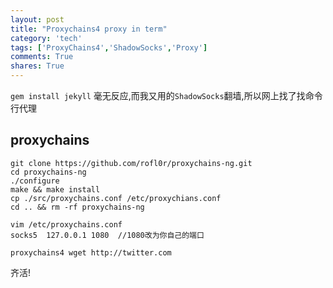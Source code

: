 ```yaml
---
layout: post
title: "Proxychains4 proxy in term"
category: 'tech'
tags: ['ProxyChains4','ShadowSocks','Proxy']
comments: True
shares: True
---
```


`gem install jekyll` 毫无反应,而我又用的`ShadowSocks`翻墙,所以网上找了找命令行代理

## proxychains

```
git clone https://github.com/rofl0r/proxychains-ng.git
cd proxychains-ng
./configure
make && make install
cp ./src/proxychains.conf /etc/proxychians.conf
cd .. && rm -rf proxychains-ng

vim /etc/proxychains.conf
socks5  127.0.0.1 1080  //1080改为你自己的端口

proxychains4 wget http://twitter.com
```

齐活!
